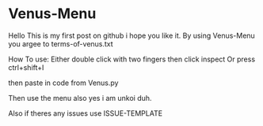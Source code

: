 # Venus-Menu
Hello This is my first post on github i hope you like it.
By using Venus-Menu you argee to terms-of-venus.txt

How To use:
Either double click with two fingers then click inspect
Or press ctrl+shift+I

then paste in code from Venus.py

Then use the menu also yes i am unkoi duh.

Also if theres any issues use ISSUE-TEMPLATE
